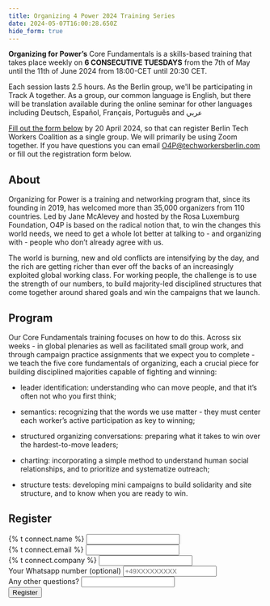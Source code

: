 ```yaml
---
title: Organizing 4 Power 2024 Training Series
date: 2024-05-07T16:00:28.650Z
hide_form: true
---
```

**Organizing for Power’s** Core Fundamentals is a skills-based training that takes place weekly on **6 CONSECUTIVE TUESDAYS** from the 7th of May until the 11th of June 2024 from 18:00-CET until 20:30 CET.

Each session lasts 2.5 hours. As the Berlin group, we'll be participating in Track A together. As a group, our common language is English, but there will be translation available during the online seminar for other languages including Deutsch, Español, Français, Português and عربي

<a href="#register">Fill out the form below</a> by 20 April 2024, so that can register Berlin Tech Workers Coalition as a single group. We will primarily be using Zoom together. If you have questions you can email O4P@techworkersberlin.com or fill out the registration form below. 

## About

Organizing for Power is a training and networking program that, since its founding in 2019, has welcomed more than 35,000 organizers from 110 countries. Led by Jane McAlevey and hosted by the Rosa Luxemburg Foundation, O4P is based on the radical notion that, to win the changes this world needs, we need to get a whole lot better at talking to - and organizing with - people who don’t already agree with us. 

The world is burning, new and old conflicts are intensifying by the day, and the rich are getting richer than ever off the backs of an increasingly exploited global working class. For working people, the challenge is to use the strength of our numbers, to build majority-led disciplined structures that come together around shared goals and win the campaigns that we launch. 

## Program

Our Core Fundamentals training focuses on how to do this. Across six weeks - in global plenaries as well as facilitated small group work, and through campaign practice assignments that we expect you to complete - we teach the five core fundamentals of organizing, each a crucial piece for building disciplined majorities capable of fighting and winning: 

* leader identification: understanding who can move people, and that it’s often not who you first think;
* semantics: recognizing that the words we use matter - they must center each worker’s active participation as key to winning;

* structured organizing conversations: preparing what it takes to win over the hardest-to-move leaders;

* charting: incorporating a simple method to understand human social relationships, and to prioritize and systematize outreach;

* structure tests: developing mini campaigns to build solidarity and site structure, and to know when you are ready to win.

## Register 
<div class="social-links">
  <form name="general-form" class="join-form" method="POST" data-netlify="true">
    <div class="control">
      <label for="name">{% t connect.name %}</label>
      <input class="input-text" id="name" type="text" required name="name" />
    </div>
    <div class="control">
      <label for="email">{% t connect.email %}</label>
      <input
        class="input-text"
        id="email"
        type="email"
        required
        name="email"
      />
    </div>
    <div class="control">
      <label for="company">{% t connect.company %}</label>
      <input
        class="input-text"
        id="company"
        type="company"
        required
        name="company"
      />
    </div>
    <div class="control">
      <label for="phone">Your Whatsapp number (optional)</label>
      <input
        class="input-text"
        id="phone"
        type="tel"
        name="phone"
        placeholder="+49XXXXXXXXX"
      />
    </div>
    <div class="control">
      <label for="misc">Any other questions?</label>
      <input class="input-text" id="misc" type="textarea" name="misc" />
    </div>
    <div><input class="input-text" id="referrer" type="hidden" name="referrer" /></div>
    <button class="subscribe-button" type="submit">
  Register
</button>
  </form>
</div>
